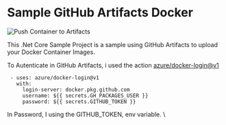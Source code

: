 # Sample GitHub Artifacts Docker

![Push Container to Artifacts](https://github.com/demoserievideo/sample-artifact-docker/workflows/Push%20Container%20to%20Artifacts/badge.svg)

This .Net Core Sample Project is a sample using GitHub Artifacts to upload your Docker Container Images.

To Autenticate in GitHub Artifacts, i used the action [azure/docker-login@v1](https://github.com/marketplace/actions/docker-login)
   ```
    - uses: azure/docker-login@v1
      with:
        login-server: docker.pkg.github.com
        username: ${{ secrets.GH_PACKAGES_USER }}
        password: ${{ secrets.GITHUB_TOKEN }}
```
In Password, I using the GITHUB_TOKEN, env variable.
\
